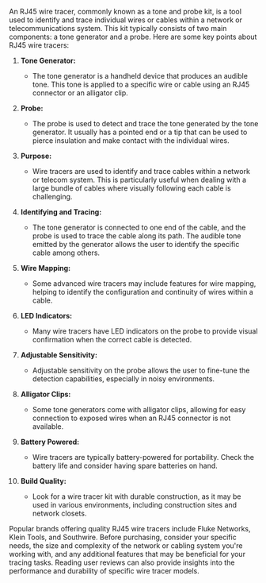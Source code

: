 An RJ45 wire tracer, commonly known as a tone and probe kit, is a tool used to identify and trace individual wires or cables within a network or telecommunications system. This kit typically consists of two main components: a tone generator and a probe. Here are some key points about RJ45 wire tracers:

1. **Tone Generator:**
   - The tone generator is a handheld device that produces an audible tone. This tone is applied to a specific wire or cable using an RJ45 connector or an alligator clip.

2. **Probe:**
   - The probe is used to detect and trace the tone generated by the tone generator. It usually has a pointed end or a tip that can be used to pierce insulation and make contact with the individual wires.

3. **Purpose:**
   - Wire tracers are used to identify and trace cables within a network or telecom system. This is particularly useful when dealing with a large bundle of cables where visually following each cable is challenging.

4. **Identifying and Tracing:**
   - The tone generator is connected to one end of the cable, and the probe is used to trace the cable along its path. The audible tone emitted by the generator allows the user to identify the specific cable among others.

5. **Wire Mapping:**
   - Some advanced wire tracers may include features for wire mapping, helping to identify the configuration and continuity of wires within a cable.

6. **LED Indicators:**
   - Many wire tracers have LED indicators on the probe to provide visual confirmation when the correct cable is detected.

7. **Adjustable Sensitivity:**
   - Adjustable sensitivity on the probe allows the user to fine-tune the detection capabilities, especially in noisy environments.

8. **Alligator Clips:**
   - Some tone generators come with alligator clips, allowing for easy connection to exposed wires when an RJ45 connector is not available.

9. **Battery Powered:**
   - Wire tracers are typically battery-powered for portability. Check the battery life and consider having spare batteries on hand.

10. **Build Quality:**
    - Look for a wire tracer kit with durable construction, as it may be used in various environments, including construction sites and network closets.

Popular brands offering quality RJ45 wire tracers include Fluke Networks, Klein Tools, and Southwire. Before purchasing, consider your specific needs, the size and complexity of the network or cabling system you're working with, and any additional features that may be beneficial for your tracing tasks. Reading user reviews can also provide insights into the performance and durability of specific wire tracer models.